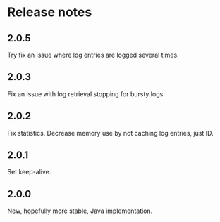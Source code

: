 # Release notes

## 2.0.5

Try fix an issue where log entries are logged several times.

## 2.0.3

Fix an issue with log retrieval stopping for bursty logs.

## 2.0.2

Fix statistics.
Decrease memory use by not caching log entries, just ID.

## 2.0.1

Set keep-alive.

## 2.0.0

New, hopefully more stable, Java implementation.